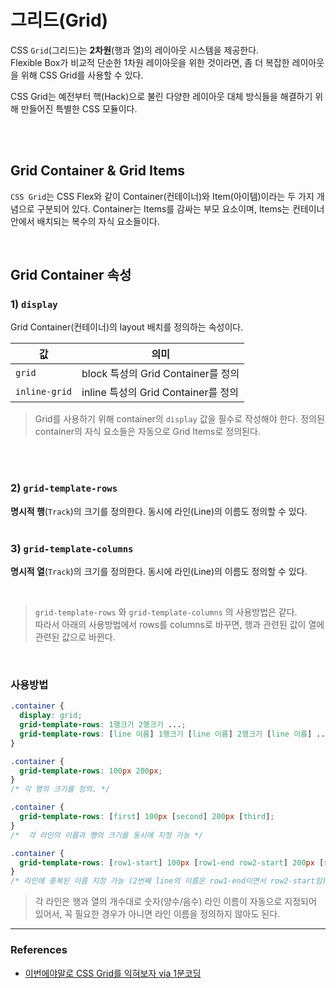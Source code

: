 # 그리드(Grid)

CSS `Grid`(그리드)는 __2차원__(행과 열)의 레이아웃 시스템을 제공한다.<br>
Flexible Box가 비교적 단순한 1차원 레이아웃을 위한 것이라면, 좀 더 복잡한 레이아웃을 위해 CSS Grid를 사용할 수 있다.

CSS Grid는 예전부터 핵(Hack)으로 불린 다양한 레이아웃 대체 방식들을 해결하기 위해 만들어진 특별한 CSS 모듈이다.

<Br>
<Br>

## Grid Container & Grid Items

`CSS Grid`는 CSS Flex와 같이 Container(컨테이너)와 Item(아이템)이라는 두 가지 개념으로 구분되어 있다.
Container는 Items를 감싸는 부모 요소이며, Items는 컨테이너 안에서 배치되는 복수의 자식 요소들이다.

<br>

## Grid Container 속성

### 1) `display`

Grid Container(컨테이너)의 layout 배치를 정의하는 속성이다.

|값|의미|
|---|---|
|`grid`| block 특성의 Grid Container를 정의|
|`inline-grid`| inline 특성의 Grid Container를 정의|


> Grid를 사용하기 위해 container의 `display` 값을 필수로 작성해야 한다. 정의된 container의 자식 요소들은 자동으로 Grid Items로 정의된다.

<br>
<br>

### 2) `grid-template-rows`

__명시적 행__(`Track`)의 크기를 정의한다.
동시에 라인(Line)의 이름도 정의할 수 있다.
<br>
<Br>

### 3) `grid-template-columns`

__명시적 열__(`Track`)의 크기를 정의한다.
동시에 라인(Line)의 이름도 정의할 수 있다.<br>

<br>

> `grid-template-rows` 와 `grid-template-columns` 의 사용방법은 같다. <br> 따라서 아래의 사용방법에서 rows를 columns로 바꾸면, 행과 관련된 값이 열에 관련된 값으로 바뀐다.

<br>

### 사용방법

```css
.container {
  display: grid;
  grid-template-rows: 1행크기 2행크기 ...;
  grid-template-rows: [line 이름] 1행크기 [line 이름] 2행크기 [line 이름] ...;
}
```

```css
.container {
  grid-template-rows: 100px 200px;
}
/* 각 행의 크기를 정의. */

.container {
  grid-template-rows: [first] 100px [second] 200px [third];
}
/*  각 라인의 이름과 행의 크기를 동시에 지정 가능 */

.container {
  grid-template-rows: [row1-start] 100px [row1-end row2-start] 200px [row2-end];
}
/* 라인에 중복된 이름 지정 가능 (2번째 line의 이름은 row1-end이면서 row2-start임) */
```

> 각 라인은 행과 열의 개수대로 숫자(양수/음수) 라인 이름이 자동으로 지정되어 있어서, 꼭 필요한 경우가 아니면 라인 이름을 정의하지 않아도 된다.




<hr>

### References

- [이번에야말로 CSS Grid를 익혀보자 via 1분코딩](https://studiomeal.com/archives/533)






